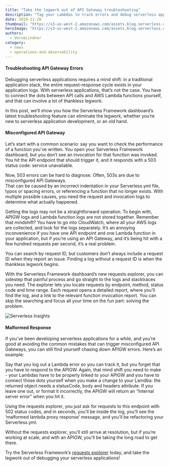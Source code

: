 ```yaml
---
title: "Take the legwork out of API Gateway troubleshooting"
description: "Tag your Lambdas to track errors and debug serverless applications. If you’re using NodeJS or Python, we’ll help you find even the trickiest serverless application errors faster."
date: 2019-11-20
thumbnail: "https://s3-us-west-2.amazonaws.com/assets.blog.serverless.com/gateway-troubleshooting/exp+thumb%402x.png"
heroImage: "https://s3-us-west-2.amazonaws.com/assets.blog.serverless.com/gateway-troubleshooting/explorer+header-2%402x.png"
authors:
  - VerneLindner
category:
  - news
  - operations-and-observability
---
```


#### Troubleshooting API Gateway Errors
Debugging serverless applications requires a mind shift: in a traditional application stack, the entire request-response cycle exists in your application logs. With serverless applications, that’s not the case. You have to connect the dots between API calls and AWS Lambda functions yourself, and that can involve a lot of thankless legwork.

In this post, we’ll show you how the Serverless Framework dashboard’s latest troubleshooting feature can eliminate the legwork, whether you’re new to serverless application development, or an old hand.

#### Misconfigured API Gateway
Let’s start with a common scenario: say you want to check the performance of a function you’ve written. You open your Serverless Framework dashboard, but you don’t see an invocation for that function was invoked. You hit the API endpoint that should trigger it, and it responds with a 503 status code: service unavailable.

Now, 503 errors can be hard to diagnose. Often, 503s are due to misconfigured API Gateways.  
That can be caused by an incorrect indentation in your Serverless.yml file, typos or spacing errors, or referencing a function that no longer exists. With multiple possible causes, you need the request and invocation logs to determine what actually happened. 

Getting the logs may not be a straightforward operation. To begin with, APIGW logs and Lambda function logs are not stored together. Remember that mindshift? You have to go into CloudWatch, where all your AWS logs are collected, and look for the logs separately. It’s an annoying inconvenience if you have one API endpoint and one Lambda function in your application, but if you’re using an API Gateway, and  it’s being hit with a few hundred requests per second, it’s a real problem.

You can search by request ID, but customers don’t always include a request ID when they report an issue. Finding a log without a request ID is when the thankless legwork begins.

With the Serverless Framework dashboard’s new requests explorer, you can sidestep that painful process and go straight to the logs and stacktraces you need. The explorer lets you locate requests by endpoint, method, status code and time range. Each request opens a detailed report, where you’ll find the log, and a link to the relevant function invocation report. You can skip the searching and focus all your time on the fun part: solving the problem.

![Serverless Insights](https://s3-us-west-2.amazonaws.com/assets.blog.serverless.com/gateway-troubleshooting/blogpost-img-exp.png)

#### Malformed Response 
If you’ve been developing serverless applications for a while, and you’re good at avoiding the common mistakes that can trigger misconfigured API Gateways, you can still find yourself chasing down APIGW errors. Here’s an example:

Say that you log out a Lambda error so you can track it, but you forget that you have to respond to the APIGW. Again, that mind shift you need to make - your Lambdas have to be properly linked to your APIGW and you have to connect those dots yourself when you make a change to your Lamdba: the returned object needs a statusCode, body and headers attribute. If you leave one out, or format it incorrectly, the APIGW will return an “Internal server error” when you hit it.

Using the requests explorer, you just ask for requests to this endpoint with 502 status codes, and in seconds, you’ll be inside the log, you’ll see the ‘malformed lambda proxy response’ message, and you’ll be refactoring your Serverless.yml.

Without the requests explorer, you’ll still arrive at resolution, but if you’re working at scale, and with an APIGW, you’ll be taking the long road to get there. 

Try the Serverless Framework’s [requests explorer](https://serverless.com/debugging/) today, and take the legwork out of debugging your serverless applications!
